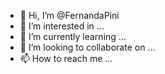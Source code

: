 - 👋 Hi, I’m @FernandaPini
- 👀 I’m interested in ...
- 🌱 I’m currently learning ...
- 💞️ I’m looking to collaborate on ...
- 📫 How to reach me ...

<!---
FernandaPini/FernandaPini is a ✨ special ✨ repository because its `README.md` (this file) appears on your GitHub profile.
You can click the Preview link to take a look at your changes.
--->
